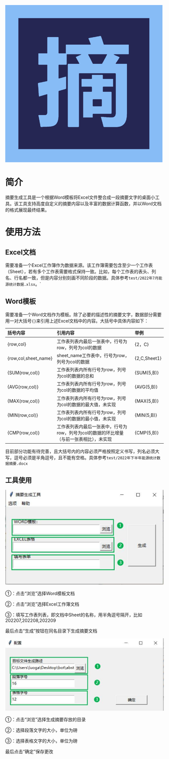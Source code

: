 ![LOGO](./static/favico.png)

# 简介

摘要生成工具是一个根据Word模板将Excel文件整合成一段摘要文字的桌面小工具。该工具支持高度自定义的摘要内容以及丰富的数据计算函数，并以Word文档的格式展现最终结果。

# 使用方法

## Excel文档

需要准备一个Excel工作簿作为数据来源。该工作簿需要包含至少一个工作表（Sheet），若有多个工作表需要格式保持一致。比如，每个工作表的表头、列名、行名都一致，但是内容分别刻画不同阶段的数据。具体参考`test/2022年7月能源统计数据.xlsx`。`

## Word模板

需要准备一个Word文档作为模板。除了必要的描述性的摘要文字，数据部分需要用一对大括号`{}`来引用上述Excel文档中的内容。大括号中具体内容如下：

|括号内容|引用内容|举例|
|:------|:------|:------|
|{row,col}|工作表列表内最后一张表中，行号为row，列号为col的数据|{2，C}|
|{row,col,sheet_name}|sheet_name工作表中，行号为row，列号为col的数据|{2,C,Sheet1}|
|{SUM(row,col)}|工作表列表内所有行号为row，列号为col的数据的总和|{SUM(5,B)}|
|{AVG(row,col)}|工作表列表内所有行号为row，列号为col的数据的平均值|{AVG(5,B)}|
|{MAX(row,col)}|工作表列表内所有行号为row，列号为col的数据的最大值，未实现|{MAX(5,B)}|
|{MIN(row,col)}|工作表列表内所有行号为row，列号为col的数据的最小值，未实现|{MIN(5,B)}|
|{CMP(row,col)}|工作表列表内最后一张表中，行号为row，列号为col的数据的环比增量（与前一张表相比），未实现|{CMP(5,B)}|

目前部分功能有待完善，且大括号内的内容必须严格按照定义书写，列名必须大写，逗号必须是半角逗号，且不能有空格。具体参考`test/2022年下半年能源统计数据摘要.docx`

## 工具使用

![main](./docs/main_page.jpg)

①：点击“浏览”选择Word模板文档

②：点击“浏览”选择Excel工作簿文档

③：填写工作表列表，即文档中Sheet的名称，用半角逗号隔开，比如202207,202208,202209

最后点击“生成”按钮在同名目录下生成摘要文档

![config](./docs/config.jpg)

①：点击“浏览”选择生成摘要存放的目录

②：选择段落文字的大小，单位为磅

③：选择表格文字的大小，单位为磅

最后点击“确定”保存更改
